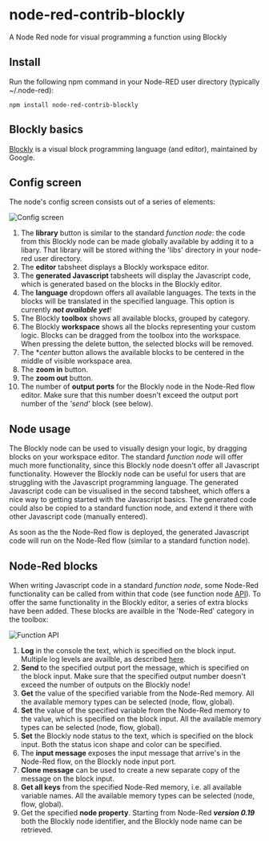 # node-red-contrib-blockly
A Node Red node for visual programming a function using Blockly

## Install
Run the following npm command in your Node-RED user directory (typically ~/.node-red):
```
npm install node-red-contrib-blockly
```

## Blockly basics
[Blockly](https://developers.google.com/blockly/) is a visual block programming language (and editor), maintained by Google.

## Config screen
The node's config screen consists out of a series of elements:

![Config screen](https://raw.githubusercontent.com/bartbutenaers/node-red-contrib-blockly/master/images/blockly_screen.png)

1. The **library** button is similar to the standard *function node*: the code from this Blockly node can be made globally available by adding it to a libary.  That library will be stored withing the 'libs' directory in your node-red user directory.
2. The **editor** tabsheet displays a Blockly workspace editor.
3. The **generated Javascript** tabsheets will display the Javascript code, which is generated based on the blocks in the Blockly editor.
4. The **language** dropdown offers all available languages.  The texts in the blocks will be translated in the specified language.  This option is currently ***not available yet***!
5. The Blockly **toolbox** shows all available blocks, grouped by category.
6. The Blockly **workspace** shows all the blocks representing your custom logic.  Blocks can be dragged from the toolbox into the workspace.  When pressing the delete button, the selected blocks will be removed.
7. The **center* button allows the available blocks to be centered in the middle of visible workspace area.
8. The **zoom in** button.
9. The **zoom out** button.
10. The number of **output ports** for the Blockly node in the Node-Red flow editor.  Make sure that this number doesn't exceed the output port number of the *'send'* block (see below).

## Node usage
The Blockly node can be used to visually design your logic, by dragging blocks on your workspace editor.  The standard *function node* will offer much more functionality, since this Blockly node doesn't offer all Javascript functionality.  However the Blockly node can be useful for users that are struggling with the Javascript programming language.  The generated Javascript code can be visualised in the second tabsheet, which offers a nice way to getting started with the Javascript basics.  The generated code could also be copied to a standard function node, and extend it there with other Javascript code (manually entered).

As soon as the the Node-Red flow is deployed, the generated Javascript code will run on the Node-Red flow (similar to a standard function node).

## Node-Red blocks
When writing Javascript code in a standard *function node*, some Node-Red functionality can be called from within that code (see function node [API](https://nodered.org/docs/writing-functions#api-reference)).  To offer the same functionality in the Blockly editor, a series of extra blocks have been added.  These blocks are availble in the 'Node-Red' category in the toolbox:

![Function API](https://raw.githubusercontent.com/bartbutenaers/node-red-contrib-blockly/master/images/blockly_api.png)

1. **Log** in the console the text, which is specified on the block input.  Multiple log levels are availble, as described [here](https://nodered.org/docs/user-guide/logging#level).
2. **Send** to the specified output port the message, which is specified on the block input.  Make sure that the specified output number doesn't exceed the number of outputs on the Blockly node!
3. **Get** the value of the specified variable from the Node-Red memory.  All the available memory types can be selected (node, flow, global).
4. **Set** the value of the specified variable from the Node-Red memory to the value, which is specified on the block input.  All the available memory types can be selected (node, flow, global).
5. **Set** the Blockly node status to the text, which is specified on the block input.  Both the status icon shape and color can be specified.
6. The **input message** exposes the input message that arrive's in the Node-Red flow, on the Blockly node input port.
7. **Clone message** can be used to create a new separate copy of the message on the block input.
8. **Get all keys** from the specified Node-Red memory, i.e. all available variable names.  All the available memory types can be selected (node, flow, global).
9. Get the specified **node property**.  Starting from Node-Red ***version 0.19*** both the Blockly node identifier, and the Blockly node name can be retrieved.
